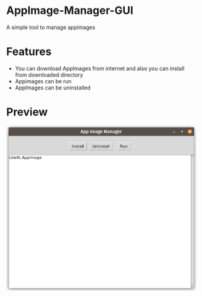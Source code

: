 # AppImage-Manager-GUI

A simple tool to manage appimages

# Features

- You can download AppImages from internet and also you can install from downloaded directory
- Appimages can be run 
- AppImages can be uninstalled 

# Preview

![master](preview.png)


